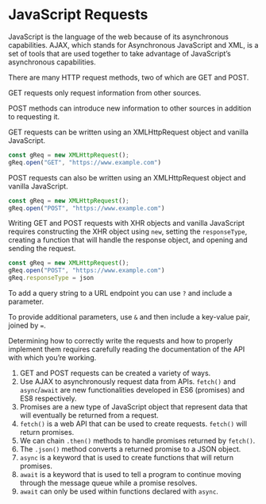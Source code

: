 # JavaScript Requests



JavaScript is the language of the web because of its asynchronous capabilities. AJAX, which stands for Asynchronous JavaScript and XML, is a set of tools that are used together to take advantage of JavaScript’s asynchronous capabilities.

There are many HTTP request methods, two of which are GET and POST.

GET requests only request information from other sources.

POST methods can introduce new information to other sources in addition to requesting it.



GET requests can be written using an XMLHttpRequest object and vanilla JavaScript.

```javascript
const gReq = new XMLHttpRequest();
gReq.open("GET", "https://www.example.com")
```



POST requests can also be written using an XMLHttpRequest object and vanilla JavaScript.

```javascript
const gReq = new XMLHttpRequest();
gReq.open("POST", "https://www.example.com")
```



Writing GET and POST requests with XHR objects and vanilla JavaScript requires constructing the XHR object using `new`, setting the `responseType`, creating a function that will handle the response object, and opening and sending the request.

```javascript
const gReq = new XMLHttpRequest();
gReq.open("POST", "https://www.example.com")
gReq.responseType = json
```



To add a query string to a URL endpoint you can use `?` and include a parameter.

To provide additional parameters, use `&` and then include a key-value pair, joined by `=`.

Determining how to correctly write the requests and how to properly implement them requires carefully reading the documentation of the API with which you’re working.

1. GET and POST requests can be created a variety of ways.
2. Use AJAX to asynchronously request data from APIs. `fetch()` and `async`/`await` are new functionalities developed in ES6 \(promises\) and ES8 respectively.
3. Promises are a new type of JavaScript object that represent data that will eventually be returned from a request.
4. `fetch()` is a web API that can be used to create requests. `fetch()` will return promises.
5. We can chain `.then()` methods to handle promises returned by `fetch()`.
6. The `.json()` method converts a returned promise to a JSON object.
7. `async` is a keyword that is used to create functions that will return promises.
8. `await` is a keyword that is used to tell a program to continue moving through the message queue while a promise resolves.
9. `await` can only be used within functions declared with `async`.

